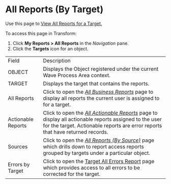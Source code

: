 # All Reports (By Target)

<div class="use">

Use this page to [View All Reports for a
Target.](../Use_Cases/View_Reports.htm#View_all_Reports_for_an_Object_Target_or_Source)

</div>

To access this page in Transform:

1.  Click **My Reports \> All Reports** in the *Navigation* pane.
2.  Click the **Targets** icon for an
object.

|                    |                                                                                                                                                                                                                       |
| ------------------ | --------------------------------------------------------------------------------------------------------------------------------------------------------------------------------------------------------------------- |
| Field              | Description                                                                                                                                                                                                           |
| OBJECT             | Displays the Object registered under the current Wave Process Area context.                                                                                                                                           |
| TARGET             | Displays the target that contains the reports.                                                                                                                                                                        |
| All Reports        | Click to open the *[All Business Reports](All_Business_Reports.htm)* page to display all reports the current user is assigned to for a target.                                                                        |
| Actionable Reports | Click to open the *[All Actionable Reports](All_Actionable_Reports.htm)* page to display all actionable reports assigned to the user for the target. Actionable reports are error reports that have returned records. |
| Sources            | Click to open the *[All Reports (By Source)](All_Reports_By_Source.htm)* page which drills down to report access reports grouped by targets under a particular object.                                                |
| Errors by Target   | Click to open the [Target All Errors Report](Target_All_Errors_Report.htm) page which provides access to all errors to be corrected for the target.                                                                   |
